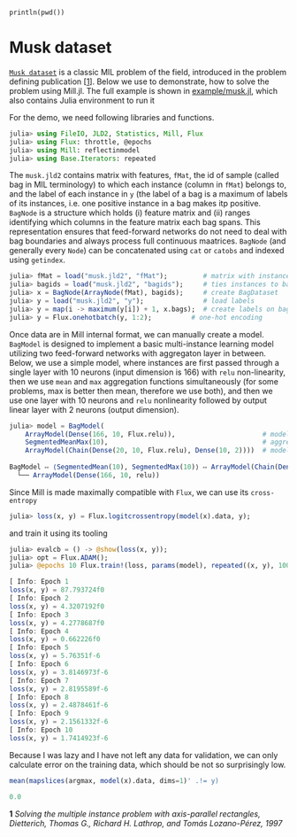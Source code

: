 ```@setup musk
```

```@repl musk
println(pwd())
```

# Musk dataset

[`Musk dataset`](https://archive.ics.uci.edu/ml/datasets/Musk+(Version+2)) is a classic MIL problem of the field, introduced in the problem defining publication [[1](#cit1)]. Below we use to demonstrate, how to solve the problem using Mill.jl. The full example is shown in [example/musk.jl](example/musk.jl), which also contains Julia environment to run it
 
For the demo, we need following libraries and functions.
```julia
julia> using FileIO, JLD2, Statistics, Mill, Flux
julia> using Flux: throttle, @epochs
julia> using Mill: reflectinmodel
julia> using Base.Iterators: repeated
```
The `musk.jld2` contains matrix with features, `fMat`, the id of sample (called bag in MIL terminology) to which each instance (column in `fMat`) belongs to, and the label of each instance in `y` (the label of a bag is a maximum of labels of its instances, i.e. one positive instance in a bag makes itp positive. 
`BagNode` is a structure which holds (i) feature matrix and (ii) ranges identifying which columns in the feature matrix each bag spans. This representation ensures that feed-forward networks do not need to deal with bag boundaries and always process full continuous maatrices. `BagNode` (and generally every `Node`) can be concatenated using `cat` or  `catobs` and indexed using `getindex`.
```julia
julia> fMat = load("musk.jld2", "fMat");         # matrix with instances, each column is one sample
julia> bagids = load("musk.jld2", "bagids");     # ties instances to bags
julia> x = BagNode(ArrayNode(fMat), bagids);     # create BagDataset
julia> y = load("musk.jld2", "y");               # load labels
julia> y = map(i -> maximum(y[i]) + 1, x.bags);  # create labels on bags
julia> y = Flux.onehotbatch(y, 1:2);          # one-hot encoding
```
Once data are in Mill internal format, we can manually create a model. `BagModel` is designed to implement a basic multi-instance learning model utilizing two feed-forward networks with aggregaton layer in between. Below, we use a simple model, where instances are first passed through a single layer with 10 neurons (input dimension is 166) with `relu` non-linearity, then we use `mean` and `max` aggregation functions simultaneously (for some problems, max is better then mean, therefore we use both), and then we use one layer with 10 neurons and `relu` nonlinearity followed by output linear layer with 2 neurons (output dimension).
```julia
julia> model = BagModel(
    ArrayModel(Dense(166, 10, Flux.relu)),                      # model on the level of Flows
    SegmentedMeanMax(10),                                       # aggregation
    ArrayModel(Chain(Dense(20, 10, Flux.relu), Dense(10, 2))))  # model on the level of bags
    
BagModel ↦ ⟨SegmentedMean(10), SegmentedMax(10)⟩ ↦ ArrayModel(Chain(Dense(20, 10, relu), Dense(10, 2)))
  └── ArrayModel(Dense(166, 10, relu))
```

Since Mill is made maximally compatible with `Flux`, we can use its `cross-entropy`
```julia
julia> loss(x, y) = Flux.logitcrossentropy(model(x).data, y);
```
and train it using its tooling
 ```julia
julia> evalcb = () -> @show(loss(x, y));
julia> opt = Flux.ADAM();
julia> @epochs 10 Flux.train!(loss, params(model), repeated((x, y), 1000), opt, cb=throttle(evalcb, 1))

[ Info: Epoch 1
loss(x, y) = 87.793724f0
[ Info: Epoch 2
loss(x, y) = 4.3207192f0
[ Info: Epoch 3
loss(x, y) = 4.2778687f0
[ Info: Epoch 4
loss(x, y) = 0.662226f0
[ Info: Epoch 5
loss(x, y) = 5.76351f-6
[ Info: Epoch 6
loss(x, y) = 3.8146973f-6
[ Info: Epoch 7
loss(x, y) = 2.8195589f-6
[ Info: Epoch 8
loss(x, y) = 2.4878461f-6
[ Info: Epoch 9
loss(x, y) = 2.1561332f-6
[ Info: Epoch 10
loss(x, y) = 1.7414923f-6
```
 
Because I was lazy and I have not left any data for validation, we can only calculate error on the training data, which should be not so surprisingly low.
 ```julia
mean(mapslices(argmax, model(x).data, dims=1)' .!= y)

0.0
```

 <a name="cit1"><b>1</b></a> *Solving the multiple instance problem with axis-parallel rectangles, Dietterich, Thomas G., Richard H. Lathrop, and Tomás Lozano-Pérez, 1997*
